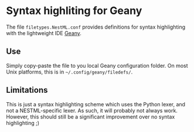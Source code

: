 Syntax highliting for Geany
===========================

The file ``filetypes.NestML.conf`` provides definitions for syntax highlighting with the lightweight IDE [Geany](https://www.geany.org/).

Use
---

Simply copy-paste the file to you local Geany configuration folder. On most Unix platforms, this is in ``~/.config/geany/filedefs/``.

Limitations
-----------

This is just a syntax highlighting scheme which uses the Python lexer, and not a NESTML-specific lexer. As such, it will probably not always work.
However, this should still be a significant improvement over no syntax highlighting ;)
